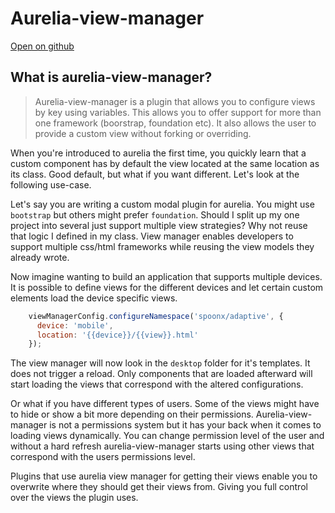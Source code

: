 # Aurelia-view-manager

[Open on github](https://github.com/SpoonX/aurelia-view-manager)

## What is aurelia-view-manager?

> Aurelia-view-manager is a plugin that allows you to configure views by key
> using variables. This allows you to offer support for more than one framework
> (boorstrap, foundation etc). It also allows the user to provide a custom view
> without forking or overriding.

When you're introduced to aurelia the first time, you quickly learn that
a custom component has by default the view located at the same
location as its class. Good default, but what if you want different. Let's look
at the following use-case.

Let's say you are writing a custom modal plugin for aurelia. You might use
`bootstrap` but others might prefer `foundation`. Should I split up my one
project into several just support multiple view strategies? Why not reuse that
logic I defined in my class.  View manager enables developers to support
multiple css/html frameworks while reusing the view models they already wrote.

Now imagine wanting to build an application that supports multiple devices.
It is possible to define views for the different devices and let certain custom
elements load the device specific views.

```js
    viewManagerConfig.configureNamespace('spoonx/adaptive', {
      device: 'mobile',
      location: '{{device}}/{{view}}.html'
    });
```

The view manager will now look in the `desktop` folder for it's templates. It
does not trigger a reload. Only components that are loaded afterward will start
loading the views that correspond with the altered configurations.

Or what if you have different types of users. Some of the views might have to
hide or show a bit more depending on their permissions. Aurelia-view-manager
is not a permissions system but it has your back when it comes to loading views
dynamically. You can change permission level of the user and without a hard
refresh aurelia-view-manager starts using other views that correspond with the
users permissions level.

Plugins that use aurelia view manager for getting their views enable you to
overwrite where they should get their views from. Giving you full control over
the views the plugin uses.
